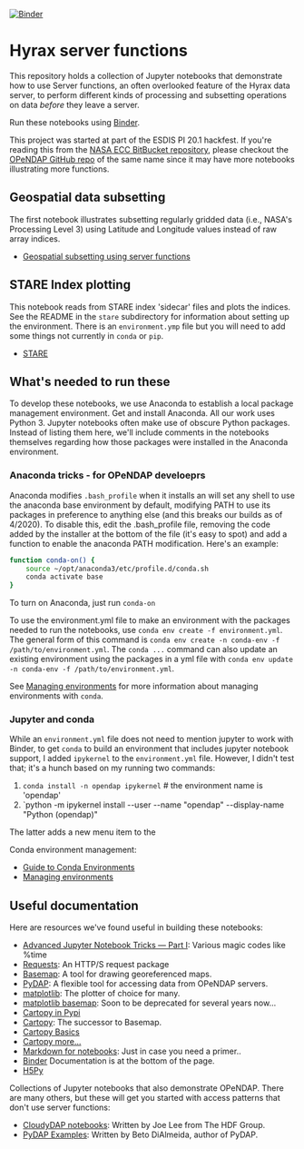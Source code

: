 [![Binder](https://mybinder.org/badge_logo.svg)](https://mybinder.org/v2/gh/OPENDAP/notebooks/master)
# Hyrax server functions
This repository holds a collection of Jupyter notebooks that demonstrate how to
use Server functions, an often overlooked feature of the Hyrax data server, to
perform different kinds of processing and subsetting operations on data _before_
they leave a server.

Run these notebooks using [Binder](https://mybinder.org/v2/gh/OPENDAP/notebooks/master).

This project was started at part of the ESDIS PI 20.1 hackfest. If you're reading this
from the [NASA ECC BitBucket repository](https://git.earthdata.nasa.gov/scm/hyrax/notebooks.git), please checkout the [OPeNDAP GitHub repo](https://github.com/OPENDAP/notebooks.git)
of the same name since it may have more notebooks illustrating more functions.

## Geospatial data subsetting
The first notebook illustrates subsetting regularly gridded data (i.e., NASA's Processing
Level 3) using Latitude and Longitude values instead of raw array indices.

* [Geospatial subsetting using server functions](https://github.com/OPENDAP/notebooks/blob/master/Geospatial_subsetting_using_server_functions.ipynb)

## STARE Index plotting
This notebook reads from STARE index 'sidecar' files and plots the indices. See the README
in the `stare` subdirectory for information about setting up the environment. There is an
`environment.ymp` file but you will need to add some things not currently in `conda` or `pip`.

* [STARE]()

## What's needed to run these
To develop these notebooks, we use Anaconda to establish a local package management
environment. Get and install Anaconda. All our work uses Python 3. Jupyter notebooks
often make use of obscure Python packages. Instead of listing them here, we'll include
comments in the notebooks themselves regarding how those packages were installed
in the Anaconda environment.

### Anaconda tricks - for OPeNDAP develoeprs
Anaconda modifies `.bash_profile` when it installs
an will set any shell to use the anaconda base environment by default,
modifying PATH to use its packages in preference to anything else (and
this breaks our builds as of 4/2020). To disable this, edit the
.bash_profile file, removing the code added by the installer at the
bottom of the file (it's easy to spot) and add a function to enable
the anaconda PATH modification. Here's an example:

```bash
function conda-on() {
    source ~/opt/anaconda3/etc/profile.d/conda.sh
    conda activate base
}
```

To turn on Anaconda, just run `conda-on`

To use the environment.yml file to make an environment with the packages needed
to run the notebooks, use `conda env create -f environment.yml`. The general form of this 
command is `conda env create -n conda-env -f /path/to/environment.yml`. The `conda ...` 
command can also update an existing environment using the packages in a yml file with 
`conda env update -n conda-env -f /path/to/environment.yml`.

See 
[Managing environments](https://docs.conda.io/projects/conda/en/latest/user-guide/tasks/manage-environments.html)
for more information about managing environments with `conda`.

### Jupyter and conda
While an `environment.yml` file does not need to mention jupyter to work with Binder, to get `conda`
to build an environment that includes jupyter notebook support, I added `ipykernel` to the `environment.yml` 
file. However, I didn't test that; it's a hunch based on my running two commands:
1. `conda install -n opendap ipykernel` # the environment name is 'opendap'
2. `python -m ipykernel install --user --name "opendap" --display-name "Python (opendap)"

The latter adds a new menu item to the 

Conda environment management:
* [Guide to Conda Environments](https://towardsdatascience.com/a-guide-to-conda-environments-bc6180fc533)
* [Managing environments](https://docs.conda.io/projects/conda/en/latest/user-guide/tasks/manage-environments.html)


## Useful documentation
Here are resources we've found useful in building these notebooks:
* [Advanced Jupyter Notebook Tricks — Part I](https://blog.dominodatalab.com/lesser-known-ways-of-using-notebooks/): Various magic codes like %time
* [Requests](https://requests.readthedocs.io/en/master/user/quickstart/): An HTTP/S request package
* [Basemap](https://basemaptutorial.readthedocs.io/en/latest/): A tool for drawing georeferenced maps.
* [PyDAP](https://www.pydap.org/en/latest/client.html): A flexible tool for accessing data from OPeNDAP servers.
* [matplotlib](https://matplotlib.org/3.2.1/contents.html): The plotter of choice for many.
* [matplotlib basemap](https://matplotlib.org/basemap/index.html): Soon to be deprecated for several years now...
* [Cartopy in Pypi](https://pypi.org/project/Cartopy/)
* [Cartopy](https://scitools.org.uk/cartopy/docs/latest/): The successor to Basemap.
* [Cartopy Basics](https://scitools.org.uk/cartopy/docs/v0.15/matplotlib/intro.html)
* [Cartopy more...](https://scitools.org.uk/cartopy/docs/v0.15/matplotlib/advanced_plotting.html)
* [Markdown for notebooks](https://medium.com/ibm-data-science-experience/markdown-for-jupyter-notebooks-cheatsheet-386c05aeebed): Just in case you need a primer..
* [Binder](https://mybinder.org/) Documentation is at the bottom of the page.
* [H5Py](http://docs.h5py.org/en/stable/quick.html)

Collections of Jupyter notebooks that also demonstrate OPeNDAP. There are many others, but these will get you
started with access patterns that don't use server functions:
* [CloudyDAP notebooks](https://github.com/OPENDAP/cloudydap/tree/master/python): Written by Joe Lee from The HDF Group.
* [PyDAP Examples](https://github.com/betodealmeida/notebooks): Written by Beto DiAlmeida, author of PyDAP.

